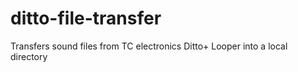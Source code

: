 # ditto-file-transfer
Transfers sound files from TC electronics Ditto+ Looper into a local directory
